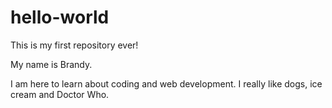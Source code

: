 # hello-world
This is my first repository ever!

My name is Brandy.

I am here to learn about coding and web development.
I really like dogs, ice cream and Doctor Who.
